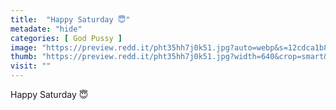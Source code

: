```yaml
---
title:  "Happy Saturday 😇"
metadate: "hide"
categories: [ God Pussy ]
image: "https://preview.redd.it/pht35hh7j0k51.jpg?auto=webp&s=12cdca1b82f814f8d0f7338be2588f3e5fee5971"
thumb: "https://preview.redd.it/pht35hh7j0k51.jpg?width=640&crop=smart&auto=webp&s=d790ea52856714e2f77009fc887b253a6648a38e"
visit: ""
---
```

Happy Saturday 😇
